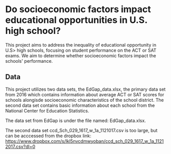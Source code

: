 # Do socioeconomic factors impact educational opportunities in U.S. high school?

This project aims to address the inequality of educational opportunity in U.S> high schools, focusing on student performance on the ACT or SAT exams. We aim to determine whether socioeconomic factors impact the schools' performance.

## Data

This project utilizes two data sets, the EdGap_data.xlsx, the primary data set from 2016 which contains information about average ACT or SAT scores for schools alongisde socioeconomic characteristics of the school district. The second data set contains basic information about each school from the National Center for Education Statistics.

The data set from EdGap is under the file named: 
  EdGap_data.xlsx.

The second data set ccd_Sch_029_1617_w_1a_1121017.csv is too large, but can be acccessed from the dropbox link: 
  https://www.dropbox.com/s/lkl5nvcdmwyoban/ccd_sch_029_1617_w_1a_11212017.csv?dl=0
